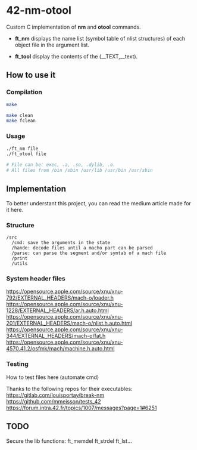 # 42-nm-otool

Custom C implementation of **nm** and **otool** commands.

- **ft_nm** displays the name list (symbol table of nlist structures) of each object file in the argument list.

- **ft_tool** display the contents of the (\__TEXT,__text).

## How to use it

### Compilation
``` bash
make

make clean
make fclean
```

### Usage

``` bash
./ft_nm file
./ft_otool file

# File can be: exec, .a, .so, .dylib, .o.
# All files from /bin /sbin /usr/lib /usr/bin /usr/sbin
```

## Implementation
To better understant this project, you can read the medium article made for it here.

### Structure
```
/src
  /cmd: save the arguments in the state
  /hande: decode files until a macho part can be parsed
  /parse: can parse the segment and/or symtab of a mach file
  /print
  /utils
```

### System header files
https://opensource.apple.com/source/xnu/xnu-792/EXTERNAL_HEADERS/mach-o/loader.h
https://opensource.apple.com/source/xnu/xnu-1228/EXTERNAL_HEADERS/ar.h.auto.html
https://opensource.apple.com/source/xnu/xnu-201/EXTERNAL_HEADERS/mach-o/nlist.h.auto.html
https://opensource.apple.com/source/xnu/xnu-344/EXTERNAL_HEADERS/mach-o/fat.h
https://opensource.apple.com/source/xnu/xnu-4570.41.2/osfmk/mach/machine.h.auto.html

### Testing
How to test files here (automate cmd)

Thanks to the following repos for their executables:
https://gitlab.com/louisportay/break-nm
https://github.com/mmeisson/tests_42
https://forum.intra.42.fr/topics/1007/messages?page=1#6251

## TODO
Secure the lib functions: ft_memdel ft_strdel ft_lst...
